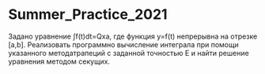 # Summer_Practice_2021
Задано уравнение ∫f(t)dt=Qxa, где функция y=f(t) непрерывна на отрезке [a,b].
Реализовать программно вычисление интеграла при помощи указанного методатрапеций с заданной точностью E и найти решение уравнения методом секущих.

